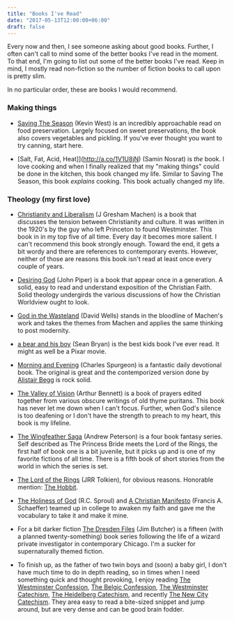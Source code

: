 ```yaml
---
title: "Books I've Read"
date: "2017-05-13T12:00:00+06:00"
draft: false
---
```


Every now and then, I see someone asking about good books. Further, I often can't call to mind some of the better books I've read in the moment. To that end, I'm going to list out some of the better books I've read. Keep in mind, I mostly read non-fiction so the number of fiction books to call upon is pretty slim.

In no particular order, these are books I would recommend.

### Making things

  - [Saving The Season](http://a.co/41g6RbY) (Kevin West) is an incredibly approachable read on food preservation. Largely focused on sweet preservations, the book also covers vegetables and pickling. If you've ever thought you want to try canning, start here.

  - [Salt, Fat, Acid, Heat]](http://a.co/1V1U8jN) (Samin Nosrat) is *the* book. I love cooking and when I finally realized that my "making things" could be done in the kitchen, this book changed my life. Similar to Saving The Season, this book *explains* cooking. This book actually changed my life.

### Theology (my first love)

  - [Christianity and Liberalism](http://a.co/fZLAYlH) (J Gresham Machen) is a book that discusses the tension between Christianity and culture. It was written in the 1920's by the guy who left Princeton to found Westminster. This book in in my top five of all time. Every day it becomes more salient. I can't recommend this book strongly enough. Toward the end, it gets a bit wordy and there are references to contemporary events. However, neither of those are reasons this book isn't read at least once every couple of years.

  - [Desiring God](http://a.co/5CbbbOe) (John Piper) is a book that appear once in a generation. A solid, easy to read and understand exposition of the Christian Faith. Solid theology undergirds the various discussions of how the Christian Worldview ought to look.

  - [God in the Wasteland](http://a.co/6WSbwxB) (David Wells) stands in the bloodline of Machen's work and takes the themes from Machen and applies the same thinking to post modernity.

  - [a bear and his boy](http://a.co/aX0WqDA) (Sean Bryan) is the best kids book I've ever read. It might as well be a Pixar movie.

  - [Morning and Evening](http://a.co/adXN1ws) (Charles Spurgeon) is a fantastic daily devotional book. The original is great and the contemporized version done by [Alistair Begg](http://a.co/dOMxnZd) is rock solid.

  - [The Valley of Vision](http://a.co/9poAN8I) (Arthur Bennett) is a book of prayers edited together from various obscure writings of old thyme puritans. This book has never let me down when I can't focus. Further, when God's silence is too deafening or I don't have the strength to preach to my heart, this book is my lifeline.

  - [The Wingfeather Saga](https://smile.amazon.com/Andrew-Peterson/e/B001JS3JSM/ref=sr_tc_2_0?qid=1503495186&sr=1-2-ent) (Andrew Peterson) is a four book fantasy series. Self described as The Princess Bride meets the Lord of the Rings, the first half of book one is a bit juvenile, but it picks up and is one of my favorite fictions of all time. There is a fifth book of short stories from the world in which the series is set.

  - [The Lord of the Rings](http://a.co/4fKkKUz) (JRR Tolkien), for obvious reasons. Honorable mention: [The Hobbit](http://a.co/f90wKh6).

  - [The Holiness of God](http://a.co/4DjTn3q) (R.C. Sproul) and [A Christian Manifesto](http://a.co/h0HwcRC) (Francis A. Schaeffer) teamed up in college to awaken my faith and gave me the vocabulary to take it and make it mine.

  - For a bit darker fiction [The Dresden Files](https://smile.amazon.com/Jim-Butcher/e/B001H6U718/ref=series_rw_dp_ta) (Jim Butcher) is a fifteen (with a planned twenty-something) book series following the life of a wizard private investigator in contemporary Chicago. I'm a sucker for supernaturally themed fiction.

  - To finish up, as the father of two twin boys and (soon) a baby girl, I don't have much time to do in depth reading, so in times when I need something quick and thought provoking, I enjoy reading [The Westminster Confession](http://www.reformed.org/documents/wcf_with_proofs/), [The Belgic Confession](http://www.reformed.org/documents/BelgicConfession.html), [The Westminster Catechism](http://www.reformed.org/documents/wlc_w_proofs/), [The Heidelberg Catechism](http://www.reformed.org/documents/heidelberg.html), and recently [The New City Catechism](http://newcitycatechism.com/). They area easy to read a bite-sized snippet and jump around, but are very dense and can be good brain fodder.
